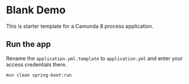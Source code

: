 # Blank Demo

This is starter template for a Camunda 8 process application.



## Run the app
Rename the ```application.yml.template``` to ```application.yml``` and enter your access credentials there.

```mvn clean spring-boot:run```